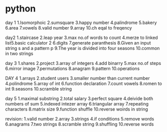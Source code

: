 # python
day 1
1.Isomorphoic
2.sumsquare
3.happy number
4.palindrome
5.bakery
6.area
7.vowels
8.valid number
9.array
10.ch eqal to freqency

day2 
1.staircase 
2.leap year 
3.max no.of words to count
4.merze to linked list5.basic calculator 
2 6.digits 
7.generate paranthesis 
8.Given an input string s and a pattern p 
9.The year is divided into four seasons 
10.common in two strings

day 3
1.shares
2.project
3.array of integers
4.add binarry
5.max no.of steps
6.mirror image
7.permutations
8.anagram
9.pattern
10.operations

DAY 4 1.arrays 2.student users 3.smaller number than current number 4.polindrome 5.array of int 6.function declaration 7.count vowels 8.romen to int 9.seasons 10.scramble string

day 5 1.maximal substring 2.total salary 3.perfect square 4.deivide both numbers of sum 5.indexed intezer array 6.triangular array 7.repeating characters 8.matrix size 9.function shuffle 10.reverse woirds in string

revision: 1.valid number 2.array 3.strings 4.if conditions 5.remove words 6.anagrams 7.two strings 8.scramble string 9.shuffling 10.reverse words


